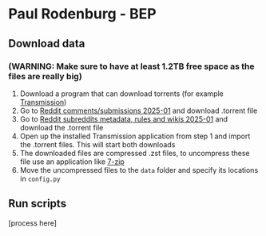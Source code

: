 # Paul Rodenburg - BEP

## Download data

### (WARNING: Make sure to have at least 1.2TB free space as the files are really big)

1. Download a program that can download torrents (for example [Transmission](https://transmissionbt.com/))
2. Go to [Reddit comments/submissions 2025-01](https://academictorrents.com/details/4fd14d4c3d792e0b1c5cf6b1d9516c48ba6c4a24) and download .torrent file
3. Go to [Reddit subreddits metadata, rules and wikis 2025-01](https://academictorrents.com/details/5d0bf258a025a5b802572ddc29cde89bf093185c) and download the .torrent file
4. Open up the installed Transmission application from step 1 and import the .torrent files. This will start both downloads
5. The downloaded files are compressed .zst files, to uncompress these file use an application like [7-zip](https://www.7-zip.org/)
6. Move the uncompressed files to the `data` folder and specify its locations in `config.py`


## Run scripts
[process here]